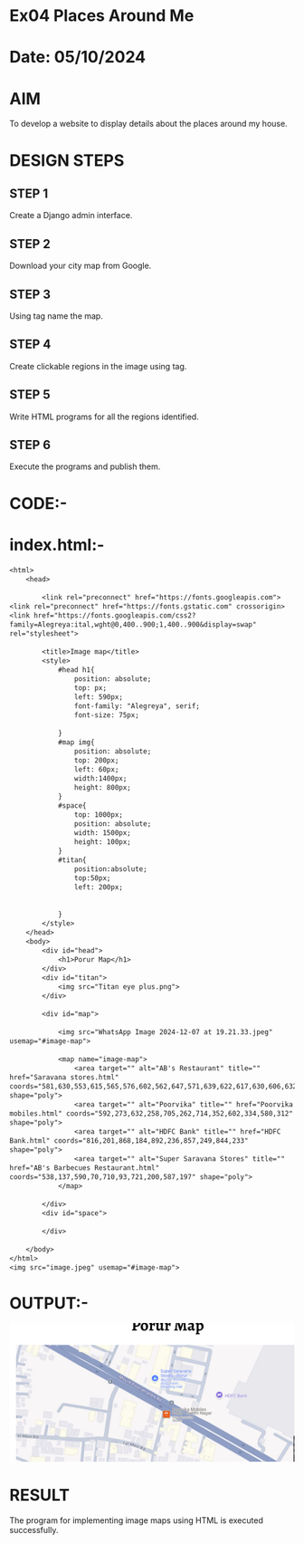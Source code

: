 # Ex04 Places Around Me
# Date: 05/10/2024
# AIM
To develop a website to display details about the places around my house.

# DESIGN STEPS
## STEP 1
Create a Django admin interface.

## STEP 2
Download your city map from Google.

## STEP 3
Using <map> tag name the map.

## STEP 4
Create clickable regions in the image using <area> tag.

## STEP 5
Write HTML programs for all the regions identified.

## STEP 6
Execute the programs and publish them.

# CODE:-

# index.html:-

    <html>
        <head>

            <link rel="preconnect" href="https://fonts.googleapis.com">
    <link rel="preconnect" href="https://fonts.gstatic.com" crossorigin>
    <link href="https://fonts.googleapis.com/css2?family=Alegreya:ital,wght@0,400..900;1,400..900&display=swap" rel="stylesheet">
            
            <title>Image map</title>
            <style>
                #head h1{
                    position: absolute;
                    top: px;
                    left: 590px;
                    font-family: "Alegreya", serif;
                    font-size: 75px;

                }
                #map img{
                    position: absolute;
                    top: 200px;
                    left: 60px;
                    width:1400px;
                    height: 800px;
                }
                #space{
                    top: 1000px;
                    position: absolute;
                    width: 1500px;
                    height: 100px;
                }
                #titan{
                    position:absolute;
                    top:50px;
                    left: 200px;


                }
            </style>
        </head>
        <body>
            <div id="head">
                <h1>Porur Map</h1>
            </div>
            <div id="titan">
                <img src="Titan eye plus.png">
            </div>

            <div id="map">
                            
                <img src="WhatsApp Image 2024-12-07 at 19.21.33.jpeg" usemap="#image-map">

                <map name="image-map">
                    <area target="" alt="AB's Restaurant" title="" href="Saravana stores.html" coords="581,630,553,615,565,576,602,562,647,571,639,622,617,630,606,632" shape="poly">
                    <area target="" alt="Poorvika" title="" href="Poorvika mobiles.html" coords="592,273,632,258,705,262,714,352,602,334,580,312" shape="poly">
                    <area target="" alt="HDFC Bank" title="" href="HDFC Bank.html" coords="816,201,868,184,892,236,857,249,844,233" shape="poly">
                    <area target="" alt="Super Saravana Stores" title="" href="AB's Barbecues Restaurant.html" coords="538,137,590,70,710,93,721,200,587,197" shape="poly">
                </map>

            </div>
            <div id="space">

            </div>
            
        </body>
    </html>
    <img src="image.jpeg" usemap="#image-map">

# OUTPUT:-
![Result](1.png)

# RESULT
The program for implementing image maps using HTML is executed successfully.
